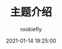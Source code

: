 ---
title: 主题介绍
date: 2021-01-14 19:25:00
author: rookiefly
# img: /source/images/xxx.jpg
top: true
cover: true
# coverImg: /images/1.jpg
# password: 8d969eef6ecad3c29a3a629280e686cf0c3f5d5a86aff3ca12020c923adc6c92
toc: false
mathjax: false
summary: 这是你自定义的文章摘要内容，如果这个属性有值，文章卡片摘要就显示这段文字，否则程序会自动截取文章的部分内容作为摘要
categories: theme
tags:
  - theme
---